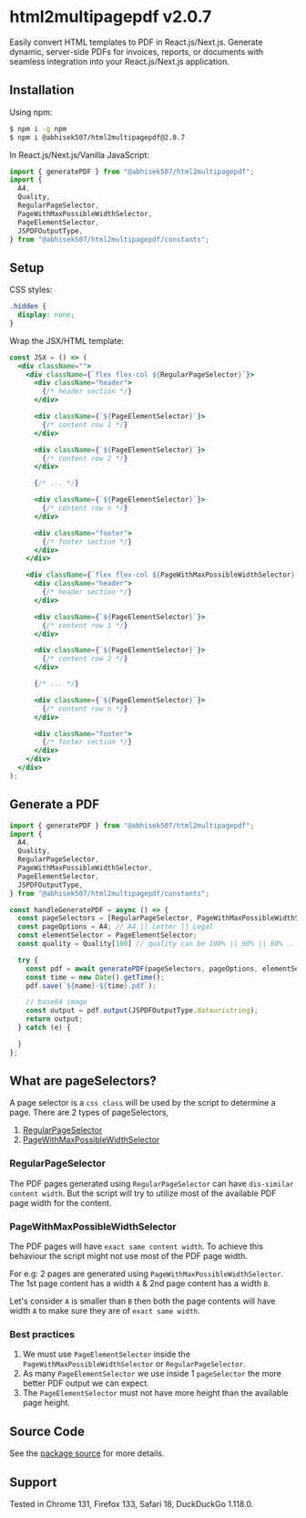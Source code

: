 # html2multipagepdf v2.0.7

Easily convert HTML templates to PDF in React.js/Next.js. Generate dynamic, server-side PDFs for invoices, reports, or documents with seamless integration into your React.js/Next.js application.

## Installation

Using npm:
```sh
$ npm i -g npm
$ npm i @abhisek507/html2multipagepdf@2.0.7
```

In React.js/Next.js/Vanilla JavaScript:
```js
import { generatePDF } from "@abhisek507/html2multipagepdf";
import {
  A4,
  Quality,
  RegularPageSelector,
  PageWithMaxPossibleWidthSelector,
  PageElementSelector,
  JSPDFOutputType,
} from "@abhisek507/html2multipagepdf/constants";
```

## Setup

CSS styles:
```css
.hidden {
  display: none;
}
```

Wrap the JSX/HTML template:
```jsx
const JSX = () => (
  <div className="">
    <div className={`flex flex-col ${RegularPageSelector}`}>
      <div className="header">
        {/* header section */}
      </div>

      <div className={`${PageElementSelector}`}>
        {/* content row 1 */}
      </div>

      <div className={`${PageElementSelector}`}>
        {/* content row 2 */}
      </div>

      {/* ... */}

      <div className={`${PageElementSelector}`}>
        {/* content row n */}
      </div>

      <div className="footer">
        {/* footer section */}
      </div>
    </div>

    <div className={`flex flex-col ${PageWithMaxPossibleWidthSelector}`}>
      <div className="header">
        {/* header section */}
      </div>

      <div className={`${PageElementSelector}`}>
        {/* content row 1 */}
      </div>

      <div className={`${PageElementSelector}`}>
        {/* content row 2 */}
      </div>

      {/* ... */}

      <div className={`${PageElementSelector}`}>
        {/* content row n */}
      </div>

      <div className="footer">
        {/* footer section */}
      </div>
    </div>
  </div>
);
```

## Generate a PDF

```js
import { generatePDF } from "@abhisek507/html2multipagepdf";
import {
  A4,
  Quality,
  RegularPageSelector,
  PageWithMaxPossibleWidthSelector,
  PageElementSelector,
  JSPDFOutputType,
} from "@abhisek507/html2multipagepdf/constants";

const handleGeneratePDF = async () => {
  const pageSelectors = [RegularPageSelector, PageWithMaxPossibleWidthSelector];
  const pageOptions = A4; // A4 || Letter || Legal
  const elementSelector = PageElementSelector;
  const quality = Quality[100] // quality can be 100% || 90% || 80% ... || 10%

  try {
    const pdf = await generatePDF(pageSelectors, pageOptions, elementSelector, quality);
    const time = new Date().getTime();
    pdf.save(`${name}-${time}.pdf`);

    // base64 image
    const output = pdf.output(JSPDFOutputType.datauristring);
    return output;
  } catch (e) {

  }
};
```

## What are pageSelectors?

A page selector is a `css class` will be used by the script to determine a page. There are 2 types of pageSelectors,

1. [RegularPageSelector](?tab=readme-ov-file#regularpageselector)
2. [PageWithMaxPossibleWidthSelector](?tab=readme-ov-file#pagewithmaxpossiblewidthselector)

### RegularPageSelector

The PDF pages generated using `RegularPageSelector` can have `dis-similar content width`. But the script will try to utilize most of the available PDF page width for the content.

### PageWithMaxPossibleWidthSelector

The PDF pages will have `exact same content width`. To achieve this behaviour the script might not use most of the PDF page width.

For e.g: 2 pages are generated using `PageWithMaxPossibleWidthSelector`. The 1st page content has a width `A` & 2nd page content has a width `B`.

Let's consider `A` is smaller than `B` then both the page contents will have width `A` to make sure they are of `exact same width`.

### Best practices

1. We must use `PageElementSelector` inside the `PageWithMaxPossibleWidthSelector` or `RegularPageSelector`.
2. As many `PageElementSelector` we use inside 1 `pageSelector` the more better PDF output we can expect.
3. The `PageElementSelector` must not have more height than the available page height.

## Source Code

See the [package source](https://github.com/abhisekdutta507/html2multipagepdf) for more details.

## Support

Tested in Chrome 131, Firefox 133, Safari 18, DuckDuckGo 1.118.0.
